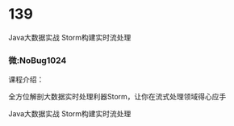 # 139
Java大数据实战 Storm构建实时流处理
### 微:NoBug1024 


课程介绍：

全方位解剖大数据实时处理利器Storm，让你在流式处理领域得心应手

Java大数据实战 Storm构建实时流处理
